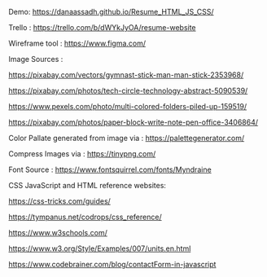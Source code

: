Demo: https://danaassadh.github.io/Resume_HTML_JS_CSS/

Trello : https://trello.com/b/dWYkJyOA/resume-website

Wireframe tool : https://www.figma.com/

Image Sources :

https://pixabay.com/vectors/gymnast-stick-man-man-stick-2353968/

https://pixabay.com/photos/tech-circle-technology-abstract-5090539/

https://www.pexels.com/photo/multi-colored-folders-piled-up-159519/

https://pixabay.com/photos/paper-block-write-note-pen-office-3406864/

Color Pallate generated from image via : https://palettegenerator.com/

Compress Images via : https://tinypng.com/

Font Source : https://www.fontsquirrel.com/fonts/Myndraine

CSS JavaScript and HTML reference websites:

https://css-tricks.com/guides/

https://tympanus.net/codrops/css_reference/

https://www.w3schools.com/

https://www.w3.org/Style/Examples/007/units.en.html

https://www.codebrainer.com/blog/contactForm-in-javascript


